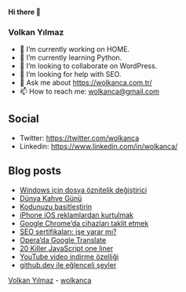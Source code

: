 #### Hi there 👋

### Volkan Yılmaz

- 🔭 I’m currently working on HOME.
- 🌱 I’m currently learning Python.
- 👯 I’m looking to collaborate on WordPress.
- 🤔 I’m looking for help with SEO.
- 💬 Ask me about https://wolkanca.com.tr/
- 📫 How to reach me: wolkanca@gmail.com

## Social
- Twitter: https://twitter.com/wolkanca
- Linkedin: https://www.linkedin.com/in/wolkanca/



## Blog posts
<!-- BLOG-POST-LIST:START -->
- [Windows için dosya öznitelik değiştirici](https://wolkanca.com.tr/windows-icin-dosya-oznitelik-degistirici/)
- [Dünya Kahve Günü](https://wolkanca.com.tr/dunya-kahve-gunu/)
- [Kodunuzu basitleştirin](https://wolkanca.com.tr/kodunuzu-basitlestirin/)
- [iPhone iOS reklamlardan kurtulmak](https://wolkanca.com.tr/iphone-ios-reklamlardan-kurtulmak/)
- [Google Chrome’da cihazları taklit etmek](https://wolkanca.com.tr/google-chromeda-cihazlari-taklit-etmek/)
- [SEO sertifikaları: işe yarar mı?](https://wolkanca.com.tr/seo-sertifikalari-ise-yarar-mi/)
- [Opera’da Google Translate](https://wolkanca.com.tr/operada-google-translate/)
- [20 Killer JavaScript one liner](https://wolkanca.com.tr/20-killer-javascript-one-liner/)
- [YouTube video indirme özelliği](https://wolkanca.com.tr/youtube-video-indirme-ozelligi/)
- [github.dev ile eğlenceli şeyler](https://wolkanca.com.tr/github-dev-ile-eglenceli-seyler/)
<!-- BLOG-POST-LIST:END -->


[Volkan Yılmaz](https://volkanyilmaz.com.tr/) - [wolkanca](https://wolkanca.com.tr/)
